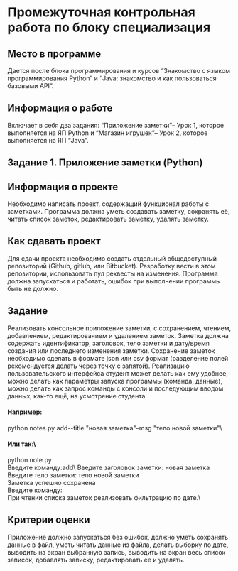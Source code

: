 # Промежуточная контрольная работа по блоку специализация
## Место в программе
Дается после блока программирования и курсов “Знакомство с языком программирования Python” и “Java: знакомство и как пользоваться базовыми API”.
## Информация о работе
Включает в себя два задания: “Приложение заметки”– Урок 1, которое выполняется на ЯП Python и “Магазин игрушек”– Урок 2, которое выполняется на ЯП “Java”.
## Задание 1. Приложение заметки (Python) 
## Информация о проекте
Необходимо написать проект, содержащий функционал работы с заметками. Программа должна уметь создавать заметку, сохранять её, читать список заметок, редактировать заметку, удалять заметку.
## Как сдавать проект
Для сдачи проекта необходимо создать отдельный общедоступный репозиторий (Github, gitlub, или Bitbucket). Разработку вести в этом репозитории, использовать пул реквесты на изменения. Программа должна запускаться и работать, ошибок при выполнении программы быть не должно.
## Задание 
Реализовать консольное приложение заметки, с сохранением, чтением, добавлением, редактированием и удалением заметок. Заметка должна содержать идентификатор, заголовок, тело заметки и дату/время создания или последнего изменения заметки. Сохранение заметок необходимо сделать в формате json или csv формат (разделение полей рекомендуется делать через точку с запятой). Реализацию пользовательского интерфейса студент может делать как ему удобнее, можно делать как параметры запуска программы (команда, данные), можно делать как запрос команды с консоли и последующим вводом данных, как-то ещё, на усмотрение студента.
#### Например:
python notes.py add--title "новая заметка"–msg "тело новой заметки"\
#### Или так:\
python note.py\
Введите команду:add\ 
Введите заголовок заметки: новая заметка\
Введите тело заметки: тело новой заметки \
Заметка успешно сохранена\
Введите команду:\
При чтении списка заметок реализовать фильтрацию по дате.\
## Критерии оценки
Приложение должно запускаться без ошибок, должно уметь сохранять данные в файл, уметь читать данные из файла, делать выборку по дате, выводить на экран выбранную запись, выводить на экран весь список записок, добавлять записку, редактировать ее и удалять.

